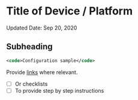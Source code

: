 # Title of Device / Platform

Updated Date: Sep 20, 2020

## Subheading

```xml
<code>Configuration sample</code>
```

Provide [links](README.md) where relevant.

- [ ] Or checklists
- [ ] To provide step by step instructions
